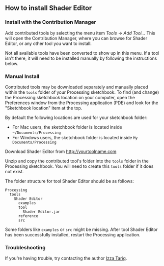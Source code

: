 ## How to install Shader Editor


### Install with the Contribution Manager

Add contributed tools by selecting the menu item _Tools_ → _Add Tool..._ This will open the Contribution Manager, where you can browse for Shader Editor, or any other tool you want to install.

Not all available tools have been converted to show up in this menu. If a tool isn't there, it will need to be installed manually by following the instructions below.

### Manual Install

Contributed tools may be downloaded separately and manually placed within the `tools` folder of your Processing sketchbook. To find (and change) the Processing sketchbook location on your computer, open the Preferences window from the Processing application (PDE) and look for the "Sketchbook location" item at the top.

By default the following locations are used for your sketchbook folder: 
  * For Mac users, the sketchbook folder is located inside `~/Documents/Processing` 
  * For Windows users, the sketchbook folder is located inside `My Documents/Processing`

Download Shader Editor from http://yourtoolname.com

Unzip and copy the contributed tool's folder into the `tools` folder in the Processing sketchbook. You will need to create this `tools` folder if it does not exist.
    
The folder structure for tool Shader Editor should be as follows:

```
Processing
  tools
    Shader Editor
      examples
      tool
        Shader Editor.jar
      reference
      src
```
                      
Some folders like `examples` or `src` might be missing. After tool Shader Editor has been successfully installed, restart the Processing application.

### Troubleshooting

If you're having trouble, try contacting the author [Izza Tariq](http://izzatariq.com).
